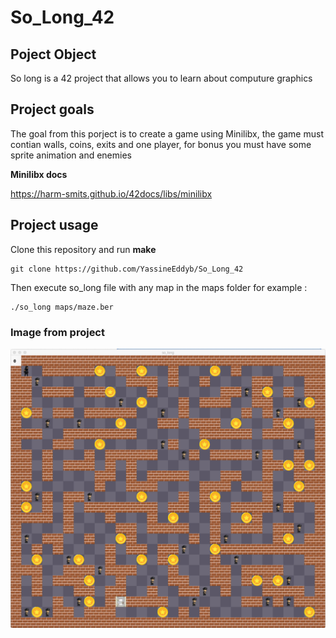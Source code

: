 # So_Long_42

## Poject Object
So long is a 42 project that allows you to learn about computure graphics

## Project goals
The goal from this porject is to create a game using Minilibx, the game must contian walls, coins, exits and one player, for bonus you must have some sprite animation and enemies

**Minilibx docs**

https://harm-smits.github.io/42docs/libs/minilibx

## Project usage

Clone this repository and run **make**

```
git clone https://github.com/YassineEddyb/So_Long_42
```

Then execute so_long file with any map in the maps folder for example :

```
./so_long maps/maze.ber
```

<h3>Image from project</h3>
<img src="so_long.png">
